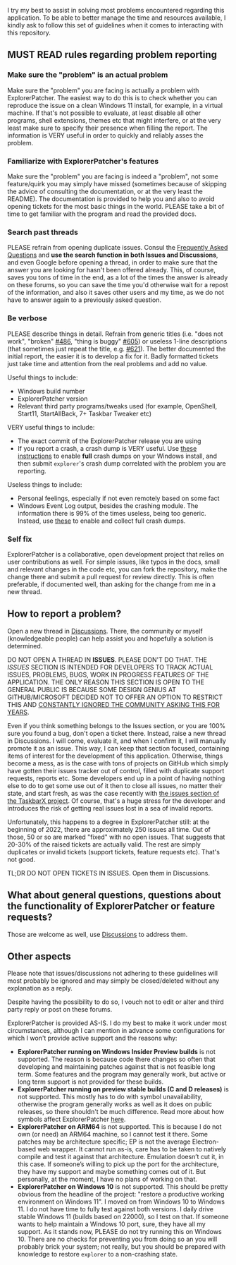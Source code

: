 I try my best to assist in solving most problems encountered regarding this application. To be able to better manage the time and resources available, I kindly ask to follow this set of guidelines when it comes to interacting with this repository.

## MUST READ rules regarding problem reporting

### Make sure the "problem" is an actual problem

Make sure the "problem" you are facing is actually a problem with ExplorerPatcher. The easiest way to do this is to check whether you can reproduce the issue on a clean Windows 11 install, for example, in a virtual machine. If that's not possible to evaluate, at least disable all other programs, shell extensions, themes etc that might interfere, or at the very least make sure to specify their presence when filling the report. The information is VERY useful in order to quickly and reliably asses the problem.

### Familiarize with ExplorerPatcher's features 

Make sure the "problem" you are facing is indeed a "problem", not some feature/quirk you may simply have missed (sometimes because of skipping the advice of consulting the documentation, or at the very least the README). The documentation is provided to help you and also to avoid opening tickets for the most basic things in the world. PLEASE take a bit of time to get familiar with the program and read the provided docs.

### Search past threads

PLEASE refrain from opening duplicate issues. Consul the [Frequently Asked Questions](https://github.com/valinet/ExplorerPatcher/wiki/Frequently-asked-questions) and **use the search function in both Issues and Discussions**, and even Google before opening a thread, in order to make sure that the answer you are looking for hasn't been offered already. This, of course, saves you tons of time in the end, as a lot of the times the answer is already on these forums, so you can save the time you'd otherwise wait for a repost of the information, and also it saves other users and my time, as we do not have to answer again to a previously asked question. 

### Be verbose

PLEASE describe things in detail. Refrain from generic titles (i.e. "does not work", "broken" [#486](https://github.com/valinet/ExplorerPatcher/issues/486), "thing <insert name> is buggy" [#605](https://github.com/valinet/ExplorerPatcher/issues/605)) or useless 1-line descriptions (that sometimes just repeat the title, e.g. [#621](https://github.com/valinet/ExplorerPatcher/issues/621)). The better documented the initial report, the easier it is to develop a fix for it. Badly formatted tickets just take time and attention from the real problems and add no value.

Useful things to include:

* Windows build number
* ExplorerPatcher version
* Relevant third party programs/tweaks used (for example, OpenShell, Start11, StartAllBack, 7+ Taskbar Tweaker etc)

VERY useful things to include:

* The exact commit of the ExplorerPatcher release you are using
* If you report a crash, a crash dump is VERY useful. Use [these instructions](https://docs.microsoft.com/en-us/windows/win32/wer/collecting-user-mode-dumps) to enable **full** crash dumps on your Windows install, and then submit `explorer`'s crash dump correlated with the problem you are reporting.

Useless things to include:

* Personal feelings, especially if not even remotely based on some fact
* Windows Event Log output, besides the crashing module. The information there is 99% of the times useless, being too generic. Instead, use [these](https://docs.microsoft.com/en-us/windows/win32/wer/collecting-user-mode-dumps) to enable and collect full crash dumps.

### Self fix
ExplorerPatcher is a collaborative, open development project that relies on user contributions as well. For simple issues, like typos in the docs, small and relevant changes in the code etc, you can fork the repository, make the change there and submit a pull request for review directly. This is often preferable, if documented well, than asking for the change from me in a new thread.

## How to report a problem?

Open a new thread in [Discussions](https://github.com/valinet/ExplorerPatcher/discussions). There, the community or myself (knowledgeable people) can help assist you and hopefully a solution is determined.

DO NOT OPEN A THREAD IN **ISSUES**. PLEASE DON'T DO THAT. THE *ISSUES* SECTION IS INTENDED FOR DEVELOPERS TO TRACK ACTUAL ISSUES, PROBLEMS, BUGS, WORK IN PROGRESS FEATURES OF THE APPLICATION. THE ONLY REASON THIS SECTION IS OPEN TO THE GENERAL PUBLIC IS BECAUSE SOME DESIGN GENIUS AT GITHUB/MICROSOFT DECIDED NOT TO OFFER AN OPTION TO RESTRICT THIS AND [CONSTANTLY IGNORED THE COMMUNITY ASKING THIS FOR YEARS](https://github.com/dear-github/dear-github/issues/293).

Even if you think something belongs to the Issues section, or you are 100% sure you found a bug, don't open a ticket there. Instead, raise a new thread in Discussions. I will come, evaluate it, and when I confirm it, I will manually promote it as an issue. This way, I can keep that section focused, containing items of interest for the development of this application. Otherwise, things become a mess, as is the case with tons of projects on GitHub which simply have gotten their issues tracker out of control, filled with duplicate support requests, reports etc. Some developers end up in a point of having nothing else to do to get some use out of it then to close all issues, no matter their state, and start fresh, as was the case recently with [the issues section of the TaskbarX project](https://github.com/ChrisAnd1998/TaskbarX/issues/809#issuecomment-1001003632). Of course, that's a huge stress for the developer and introduces the risk of getting real issues lost in a sea of invalid reports.

Unfortunately, this happens to a degree in ExplorerPatcher still: at the beginning of 2022, there are approximately 250 issues all time. Out of those, 50 or so are marked "fixed" with no open issues. That suggests that 20-30% of the raised tickets are actually valid. The rest are simply duplicates or invalid tickets (support tickets, feature requests etc). That's not good.

TL;DR DO NOT OPEN TICKETS IN ISSUES. Open them in Discussions.

## What about general questions, questions about the functionality of ExplorerPatcher or feature requests?

Those are welcome as well, use [Discussions](https://github.com/valinet/ExplorerPatcher/discussions) to address them.

## Other aspects

Please note that issues/discussions not adhering to these guidelines will most probably be ignored and may simply be closed/deleted without any explanation as a reply.

Despite having the possibility to do so, I vouch not to edit or alter and third party reply or post on these forums.

ExplorerPatcher is provided AS-IS. I do my best to make it work under most circumstances, although I can mention in advance some configurations for which I won't provide active support and the reasons why:

* **ExplorerPatcher running on Windows Insider Preview builds** is not supported. The reason is because code there changes so often that developing and maintaining patches against that is not feasible long term. Some features and the program may generally work, but active or long term support is not provided for these builds.
* **ExplorerPatcher running on preview stable builds (C and D releases)** is not supported. This mostly has to do with symbol unavailability, otherwise the program generally works as well as it does on public releases, so there shouldn't be much difference. Read more about how symbols affect ExplorerPatcher [here](https://github.com/valinet/ExplorerPatcher/wiki/Symbols).
* **ExplorerPatcher on ARM64** is not supported. This is because I do not own (or need) an ARM64 machine, so I cannot test it there. Some patches may be architecture specific; EP is not the average Electron-based web wrapper. It cannot run as-is, care has to be taken to natively compile and test it against that architecture. Emulation doesn’t cut it, in this case. If someone’s willing to pick up the port for the architecture, they have my support and maybe something comes out of it. But personally, at the moment, I have no plans of working on that.
* **ExplorerPatcher on Windows 10** is not supported. This should be pretty obvious from the headline of the project: "restore a productive working environment on Windows 11". I moved on from Windows 10 to Windows 11. I do not have time to fully test against both versions. I daily drive stable Windows 11 (builds based on 22000), so I test on that. If someone wants to help maintain a Windows 10 port, sure, they have all my support. As it stands now, PLEASE do not try running this on Windows 10. There are no checks for preventing you from doing so an you will probably brick your system; not really, but you should be prepared with knowledge to restore `explorer` to a non-crashing state.